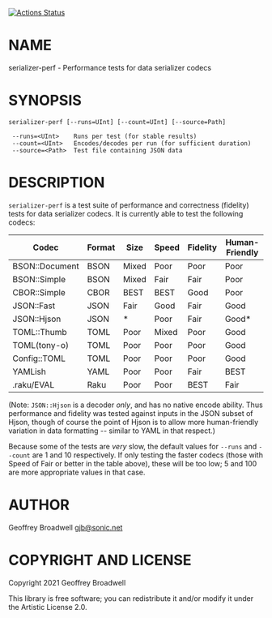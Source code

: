 [![Actions Status](https://github.com/japhb/serializer-perf/workflows/test/badge.svg)](https://github.com/japhb/serializer-perf/actions)

NAME
====

serializer-perf - Performance tests for data serializer codecs

SYNOPSIS
========

```shell
serializer-perf [--runs=UInt] [--count=UInt] [--source=Path]

 --runs=<UInt>    Runs per test (for stable results)
 --count=<UInt>   Encodes/decodes per run (for sufficient duration)
 --source=<Path>  Test file containing JSON data
```

DESCRIPTION
===========

`serializer-perf` is a test suite of performance and correctness (fidelity) tests for data serializer codecs. It is currently able to test the following codecs:

<table class="pod-table">
<thead><tr>
<th>Codec</th> <th>Format</th> <th>Size</th> <th>Speed</th> <th>Fidelity</th> <th>Human-Friendly</th>
</tr></thead>
<tbody>
<tr> <td>BSON::Document</td> <td>BSON</td> <td>Mixed</td> <td>Poor</td> <td>Poor</td> <td>Poor</td> </tr> <tr> <td>BSON::Simple</td> <td>BSON</td> <td>Mixed</td> <td>Fair</td> <td>Fair</td> <td>Poor</td> </tr> <tr> <td>CBOR::Simple</td> <td>CBOR</td> <td>BEST</td> <td>BEST</td> <td>Good</td> <td>Poor</td> </tr> <tr> <td>JSON::Fast</td> <td>JSON</td> <td>Fair</td> <td>Good</td> <td>Fair</td> <td>Good</td> </tr> <tr> <td>JSON::Hjson</td> <td>JSON</td> <td>*</td> <td>Poor</td> <td>Fair</td> <td>Good*</td> </tr> <tr> <td>TOML::Thumb</td> <td>TOML</td> <td>Poor</td> <td>Mixed</td> <td>Poor</td> <td>Good</td> </tr> <tr> <td>TOML(tony-o)</td> <td>TOML</td> <td>Poor</td> <td>Poor</td> <td>Poor</td> <td>Good</td> </tr> <tr> <td>Config::TOML</td> <td>TOML</td> <td>Poor</td> <td>Poor</td> <td>Poor</td> <td>Good</td> </tr> <tr> <td>YAMLish</td> <td>YAML</td> <td>Poor</td> <td>Poor</td> <td>Fair</td> <td>BEST</td> </tr> <tr> <td>.raku/EVAL</td> <td>Raku</td> <td>Poor</td> <td>Poor</td> <td>BEST</td> <td>Fair</td> </tr>
</tbody>
</table>

(Note: `JSON::Hjson` is a decoder *only*, and has no native encode ability. Thus performance and fidelity was tested against inputs in the JSON subset of Hjson, though of course the point of Hjson is to allow more human-friendly variation in data formatting -- similar to YAML in that respect.)

Because some of the tests are *very* slow, the default values for `--runs` and `--count` are 1 and 10 respectively. If only testing the faster codecs (those with Speed of Fair or better in the table above), these will be too low; 5 and 100 are more appropriate values in that case.

AUTHOR
======

Geoffrey Broadwell <gjb@sonic.net>

COPYRIGHT AND LICENSE
=====================

Copyright 2021 Geoffrey Broadwell

This library is free software; you can redistribute it and/or modify it under the Artistic License 2.0.

